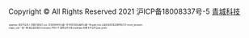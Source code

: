 
<br><br><br><br>
<span> Copyright &copy; All Rights Reserved 2021 沪ICP备18008337号-5 </span>  [青城科技](https://www.wanghuan.icu)
<br>
<div style="font-size: 4px;">
:sparkles: 谎言不会伤人 真相才是快刀:zzz:
灵活的剑术可以赢一时 但灵活的头脑可以赢一世:palm_tree:合适的话语 胜过锋利的刀子:cherry_blossom:
</div> 
<div style="font-size: 4px;">
:maple_leaf:一板一眼 就会滋生弱点:honeybee:不拘小节 最终会坏大事:snowflake:优雅 永不过时:paw_prints:
</div> 
